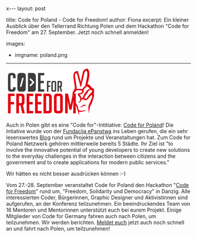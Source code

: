 x---
layout: post

title: Code for Poland - Code for Freedom!
author: Fiona
excerpt: Ein kleiner Ausblick über den Tellerrand Richtung Polen und dem Hackathon "Code for Freedom" am 27. September. Jetzt noch schnell anmelden!

images:
- imgname: poland.png

---
![newsletter](/assets/blog/poland.png)

Auch in Polen gibt es eine "Code for"-Intitiative: [Code for Poland][]! Die Intiative wurde von der [Fundacija ePanstwa][] ins Leben gerufen, die ein sehr lesenswertes [Blog][] rund um Projekte und Veranstaltungen hat. Zum Code for Poland Netzwerk gehören mittlerweile bereits 5 Städte. Ihr Ziel ist "to involve the innovative potential of young developers to create new solutions to the everyday challenges in the interaction between citizens and the government and to create applications for modern public services."

Wir hätten es nicht besser ausdrücken können :-)

Vom 27.-28. September veranstaltet Code for Poland den Hackathon "[Code for Freedom][]" rund um, "Freedom, Solidarity und Democracy" in Danzig. Alle interessierten Coder, Bürgerinnen, Graphic Designer und Aktivistinnen sind aufgerufen, an der Konferenz teilzunehmen. Ein beeindruckendes Team von 16 Mentoren und Mentorinnen unterstützt euch bei eurem Projekt. Einige Mitglieder von Code for Germany fahren auch nach Polen, um teilzunehmen. Wir werden berichten. [Meldet euch][] jetzt auch noch schnell an und fahrt nach Polen, um teilzunehmen!


[Code for Poland]: http://epf.org.pl/kodujdlapolski/eng
[Fundacija ePanstwa]: http://okfn.us5.list-manage.com/subscribe?u=929f1e07936386d34833e20d1&id=bb63fcab72
[Blog]: http://blog.epf.org.pl/en/
[Code for Freedom]: http://www.codeforfreedom.org
[Meldet euch]: https://c4freedom.evenea.pl
